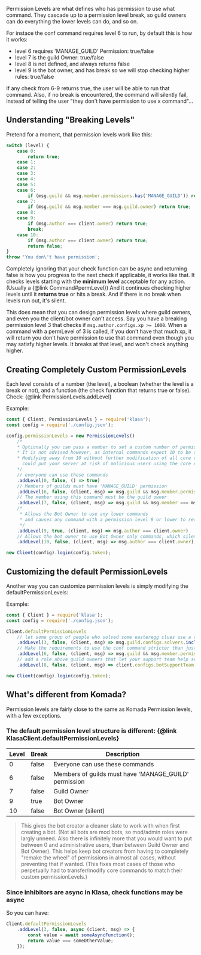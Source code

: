 Permission Levels are what defines who has permission to use what command. They cascade up to a permission level break, so guild owners can do everything the lower levels can do, and so on.

For instace the conf command requires level 6 to run, by default this is how it works:

- level 6 requires 'MANAGE_GUILD' Permission: true/false
- level 7 is the guild Owner: true/false
- level 8 is not defined, and always returns false
- level 9 is the bot owner, and has break so we will stop checking higher rules: true/false

If any check from 6-9 returns true, the user will be able to run that command. Also, if no break is encountered, the command will silently fail, instead of telling the user "they don't have permission to use x command"...

## Understanding "Breaking Levels"

Pretend for a moment, that permission levels work like this:

<!-- eslint-disable no-fallthrough -->

```javascript
switch (level) {
	case 0:
		return true;
	case 1:
	case 2:
	case 3:
	case 4:
	case 5:
	case 6:
		if (msg.guild && msg.member.permissions.has('MANAGE_GUILD')) return true;
	case 7:
		if (msg.guild && msg.member === msg.guild.owner) return true;
	case 8:
	case 9:
		if (msg.author === client.owner) return true;
		break;
	case 10:
		if (msg.author === client.owner) return true;
		return false;
}
throw 'You don\'t have permission';
```

<!-- eslint-enable no-fallthrough -->

Completely ignoring that your check function can be async and returning false is how you progress to the next check if applicable, it works like that. It checks levels starting with the __minimum level__ acceptable for any action. (Usually a {@link Command#permLevel}) And it continues checking higher levels until it __returns true__ or hits a break. And if there is no break when levels run out, it's silent.

This does mean that you can design permission levels where guild owners, and even you the client/bot owner can't access. Say you have a breaking permission level 3 that checks if `msg.author.configs.xp >= 1000`. When a command with a permLevel of 3 is called, if you don't have that much xp, it will return you don't have permission to use that command even though you may satisfy higher levels. It breaks at that level, and won't check anything higher.

## Creating Completely Custom PermissionLevels

Each level consists of a number (the level), a boolean (whether the level is a break or not), and a function (the check function that returns true or false). Check: {@link PermissionLevels.addLevel}

Example:

```javascript
const { Client, PermissionLevels } = require('klasa');
const config = require('./config.json');

config.permissionLevels = new PermissionLevels()
	/*
	* Optionally you can pass a number to set a custom number of permission levels.
	* It is not advised however, as internal commands expect 10 to be the highest permission level.
	* Modifying away from 10 without further modification of all core commands,
	  could put your server at risk of malicious users using the core eval command.
	*/
	// everyone can use these commands
	.addLevel(0, false, () => true)
	// Members of guilds must have 'MANAGE_GUILD' permission
	.addLevel(6, false, (client, msg) => msg.guild && msg.member.permissions.has('MANAGE_GUILD'))
	// The member using this command must be the guild owner
	.addLevel(7, false, (client, msg) => msg.guild && msg.member === msg.guild.owner)
	/*
	 * Allows the Bot Owner to use any lower commands
	 * and causes any command with a permission level 9 or lower to return an error if no check passes.
	 */
	.addLevel(9, true, (client, msg) => msg.author === client.owner)
	// Allows the bot owner to use Bot Owner only commands, which silently fail for other users.
	.addLevel(10, false, (client, msg) => msg.author === client.owner);

new Client(config).login(config.token);
```

## Customizing the default PermissionLevels

Another way you can customize permission levels is simply modifying the defaultPermissionLevels:

Example:

```javascript
const { Client } = require('klasa');
const config = require('./config.json');

Client.defaultPermissionLevels
	// let some group of people who solved some easteregg clues use a special command/some custom non-admin role
	.addLevel(3, false, (client, msg) => msg.guild.configs.solvers.includes(msg.author.id))
	// Make the requirements to use the conf command stricter than just who can add the bot to the guild
	.addLevel(6, false, (client, msg) => msg.guild && msg.member.permissions.has('ADMINISTRATOR'))
	// add a role above guild owners that let your support team help setup/troubleshoot on other guilds.
	.addLevel(8, false, (client, msg) => client.configs.botSupportTeam.includes(msg.author.id));

new Client(config).login(config.token);
```

## What's different from Komada?

Permission levels are fairly close to the same as Komada Permission levels, with a few exceptions.

### The default permission level structure is different: {@link KlasaClient.defaultPermissionLevels}

| Level | Break | Description                                           |
| ----- | ----- | ----------------------------------------------------- |
| 0     | false | Everyone can use these commands                       |
| 6     | false | Members of guilds must have 'MANAGE_GUILD' permission |
| 7     | false | Guild Owner                                           |
| 9     | true  | Bot Owner                                             |
| 10    | false | Bot Owner (silent)                                    |

>This gives the bot creator a cleaner slate to work with when first creating a bot. (Not all bots are mod bots, so mod/admin roles were largly unneed. Also there is infinitely more that you would want to put between 0 and administrative users, than between Guild Owner and Bot Owner). This helps keep bot creators from having to completely "remake the wheel" of permissions in almost all cases, without preventing that if wanted. (This fixes most cases of those who perpetually had to transfer/modify core commands to match their custom permissionLevels.)

### Since inhibitors are async in Klasa, check functions may be async

So you can have:

```javascript
Client.defaultPermissionLevels
	.addLevel(3, false, async (client, msg) => {
		const value = await someAsyncFunction();
		return value === someOtherValue;
	});
```
